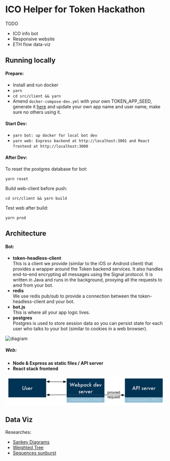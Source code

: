 # ICO Helper for Token Hackathon

TODO
- ICO info bot
- Responsive website
- ETH flow data-viz

## Running locally

#### Prepare:
- Install and run docker
- `yarn`
- `cd src/client && yarn`
- Amend `docker-compose-dev.yml` with your own TOKEN_APP_SEED, generate it [here](https://www.tokenbrowser.com/token-seed-generator/) and update your own app name and user name, make sure no others using it.

#### Start Dev:
- `yarn bot: up docker for local bot dev`
- `yarn web: Express backend at http://localhost:3001 and React frontend at http://localhost:3000`

#### After Dev:
To reset the postgres database for bot:
```
yarn reset
```
Build web-client before push:
```
cd src/client && yarn build
```
Test web after build:
```
yarn prod
```

## Architecture

#### Bot:
* **token-headless-client**<br>
  This is a client we provide (similar to the iOS or Android client) that provides a wrapper around the Token backend services. It also handles end-to-end encrypting all messages using the Signal protocol. It is written in Java and runs in the background, proxying all the requests to amd from your bot.
* **redis**<br>
  We use redis pub/sub to provide a connection between the token-headless-client and your bot.
* **bot.js**<br>
  This is where all your app logic lives.
* **postgres**<br>
  Postgres is used to store session data so you can persist state for each user who talks to your bot (similar to cookies in a web browser).

![diagram](docs/images/tokenbot.png)

##### Web:
* **Node & Express as static files / API server**<br>
* **React stack frontend**<br>

![diagram](docs/images/web.png)

## Data Viz

Researches:
- [Sankey Diagrams](https://bost.ocks.org/mike/sankey/)
- [Weighted Tree](http://vizuly.io/product/weighted-tree/?demo=d3js)
- [Sequences sunburst](https://bl.ocks.org/kerryrodden/7090426)
